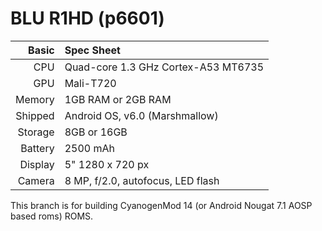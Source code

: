 BLU R1HD (p6601)
==============

Basic   | Spec Sheet
-------:|:-------------------------
CPU     | Quad-core 1.3 GHz Cortex-A53 MT6735
GPU     | Mali-T720
Memory  | 1GB RAM or 2GB RAM
Shipped | Android OS, v6.0 (Marshmallow)
Storage | 8GB or 16GB
Battery | 2500 mAh
Display | 5" 1280 x 720 px
Camera  | 8 MP, f/2.0, autofocus, LED flash

This branch is for building CyanogenMod 14 (or Android Nougat 7.1 AOSP based roms) ROMS.
